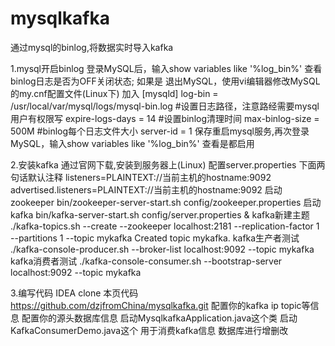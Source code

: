 # mysqlkafka
通过mysql的binlog,将数据实时导入kafka

1.mysql开启binlog
登录MySQL后，输入show variables like '%log_bin%' 查看binlog日志是否为OFF关闭状态;
如果是 退出MySQL，使用vi编辑器修改MySQL的my.cnf配置文件(Linux下)
加入
[mysqld]
log-bin = /usr/local/var/mysql/logs/mysql-bin.log #设置日志路径，注意路经需要mysql用户有权限写
expire-logs-days = 14 #设置binlog清理时间
max-binlog-size = 500M #binlog每个日志文件大小
server-id = 1
保存重启mysql服务,再次登录MySQL，输入show variables like '%log_bin%' 查看是都启用

2.安装kafka
通过官网下载,安装到服务器上(Linux)
配置server.properties 下面两句话默认注释
listeners=PLAINTEXT://当前主机的hostname:9092
advertised.listeners=PLAINTEXT://当前主机的hostname:9092
启动zookeeper
bin/zookeeper-server-start.sh config/zookeeper.properties
启动kafka
bin/kafka-server-start.sh config/server.properties &
kafka新建主题
./kafka-topics.sh --create --zookeeper localhost:2181 --replication-factor 1 --partitions 1 --topic mykafka 
Created topic mykafka.
kafka生产者测试
./kafka-console-producer.sh --broker-list localhost:9092 --topic mykafka
kafka消费者测试
./kafka-console-consumer.sh --bootstrap-server localhost:9092 --topic mykafka

3.编写代码
IDEA clone 本页代码 https://github.com/dzjfromChina/mysqlkafka.git
配置你的kafka ip topic等信息
配置你的源头数据库信息
启动MysqlkafkaApplication.java这个类
启动KafkaConsumerDemo.java这个 用于消费kafka信息
数据库进行增删改 
